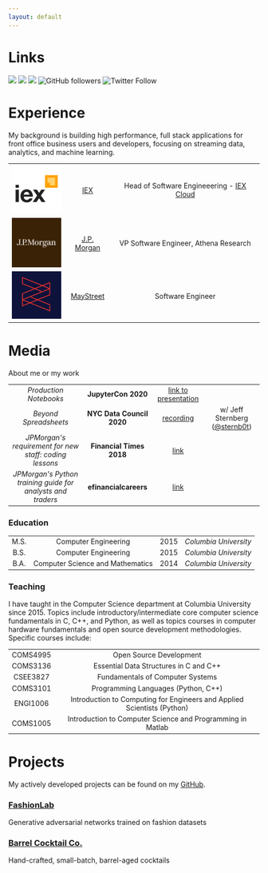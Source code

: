 ```yaml
---
layout: default
---
```

# Links

[![](https://img.shields.io/badge/Website-red)](https://tim.paine.nyc/)
[![](https://img.shields.io/badge/Teaching-green)](https://www.cs.columbia.edu/~paine/)
[![](https://img.shields.io/badge/LinkedIn-blue)](https://www.linkedin.com/in/timkpaine/)
![GitHub followers](https://img.shields.io/github/followers/timkpaine?style=social)
![Twitter Follow](https://img.shields.io/twitter/follow/timkpaine?style=social)

# Experience
My background is building high performance, full stack applications for front office business users and developers, focusing on streaming data, analytics, and machine learning. 

| | | |
|:--:|:--:|:--:|
| <img width="100" src="https://raw.githubusercontent.com/timkpaine/timkpaine/main/iex.png" alt="IEX"> | [IEX](https://iextrading.com) | Head of Software Engineeering - [IEX Cloud](https://iexcloud.io) |
| <img width="100" src="https://raw.githubusercontent.com/timkpaine/timkpaine/main/jpmorgan.png" alt="J.P. Morgan"> | [J.P. Morgan](https://www.jpmorgan.com/global) | VP Software Engineer, Athena Research |
| <img width="100" src="https://raw.githubusercontent.com/timkpaine/timkpaine/main/maystreet.png" alt="MayStreet"> | [MayStreet](https://maystreet.com) |  Software Engineer |


# Media
About me or my work


| | | | |
|:--:|:--:|:--:|:--:|
| *Production Notebooks* | **JupyterCon 2020**  | [link to presentation](https://tim.paine.nyc/talks/jupytercon.html#/) | |
| *Beyond Spreadsheets* | **NYC Data Council 2020** | [recording](https://youtu.be/PYTVU4A_3Kc) | w/ Jeff Sternberg ([@sternb0t](https://github.com/sternb0t)) |
|*JPMorgan's requirement for new staff: coding lessons* | **Financial Times 2018** | [link](https://www.ft.com/content/4c17d6ce-c8b2-11e8-ba8f-ee390057b8c9) | |
| *JPMorgan's Python training guide for analysts and traders* | **efinancialcareers** | [link](https://news.efinancialcareers.com/us-en/3004043/jpmorgan-python-training-analysts-and-traders) | | 


### Education

| | | | |
|:--:|:--:|:--:|:--:|
| M.S. | Computer Engineering | 2015 | *Columbia University* |
| B.S. | Computer Engineering | 2015 | *Columbia University* |
| B.A. | Computer Science and Mathematics | 2014 | *Columbia University* |

### Teaching
I have taught in the Computer Science department at Columbia University since 2015. Topics include introductory/intermediate core computer science fundamentals in C, C++, and Python, as well as topics courses in computer hardware fundamentals and open source development methodologies. Specific courses include:

| | |
|:--:|:--:|
| COMS4995 | Open Source Development |
| COMS3136 | Essential Data Structures in C and C++ |
| CSEE3827 | Fundamentals of Computer Systems |
| COMS3101 | Programming Languages (Python, C++) |
| ENGI1006 | Introduction to Computing for Engineers and Applied Scientists (Python) |
| COMS1005 | Introduction to Computer Science and Programming in Matlab |

# Projects
My actively developed projects can be found on my [GitHub](https://github.com/timkpaine).

### [FashionLab](https://fashionlab.ai/#/)
Generative adversarial networks trained on fashion datasets

### [Barrel Cocktail Co.](https://barrelcocktail.co/#/)
Hand-crafted, small-batch, barrel-aged cocktails
